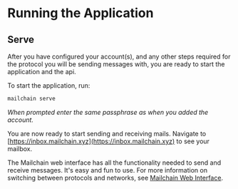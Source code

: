 # Running the Application

## Serve

After you have configured your account\(s\), and any other steps required for the protocol you will be sending messages with, you are ready to start the application and the api.

To start the application, run:

```bash
mailchain serve
```

_When prompted enter the same passphrase as when you added the account._

You are now ready to start sending and receiving mails. Navigate to [https://inbox.mailchain.xyz](https://inbox.mailchain.xyz) to see your mailbox.

The Mailchain web interface has all the functionality needed to send and receive messages. It's easy and fun to use. For more information on switching between protocols and networks, see [Mailchain Web Interface](mailchain-web-inbox/mailchain-web-interface.md).


